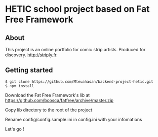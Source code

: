 # HETIC school project based on Fat Free Framework

## About

This project is an online portfolio for comic strip artists. Produced for discovery.
http://striply.fr

## Getting started

    $ git clone https://github.com/Mteuahasan/backend-project-hetic.git
    $ npm install

Download the Fat Free Framework's lib at https://github.com/bcosca/fatfree/archive/master.zip

Copy lib directory to the root of the project

Rename config/config.sample.ini in config.ini with your infomations

Let's go !